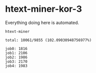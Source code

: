 # htext-miner-kor-3

Everything doing here is automated.

```
htext-miner

total: 10061/9855 (102.09030948756977%)

job0: 1816
job1: 2106
job2: 1986
job3: 2170
job4: 1983
```